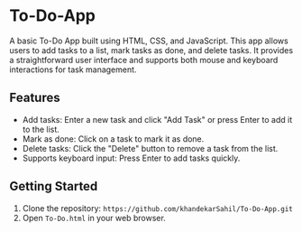 # To-Do-App

A basic To-Do App built using HTML, CSS, and JavaScript. This app allows users to add tasks to a list, mark tasks as done, and delete tasks.
It provides a straightforward user interface and supports both mouse and keyboard interactions for task management.

## Features

- Add tasks: Enter a new task and click "Add Task" or press Enter to add it to the list.
- Mark as done: Click on a task to mark it as done.
- Delete tasks: Click the "Delete" button to remove a task from the list.
- Supports keyboard input: Press Enter to add tasks quickly.

## Getting Started

1. Clone the repository: `https://github.com/khandekarSahil/To-Do-App.git`
2. Open `To-Do.html` in your web browser.


